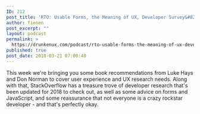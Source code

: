 ```yaml
---
ID: 212
post_title: 'RTO: Usable Forms, the Meaning of UX, Developer Survey&#8230;'
author: fienen
post_excerpt: ""
layout: podcast
permalink: >
  https://drunkenux.com/podcast/rto-usable-forms-the-meaning-of-ux-developer-survey/
published: true
post_date: 2018-03-21 07:00:40
---
```

This week we're bringing you some book recommendations from Luke Hays and Don Norman to cover user experience and UX research needs. Along with that, StackOverflow has a treasure trove of developer research that's been updated for 2018 to check out, as well as some advice on forms and JavaScript, and some reassurance that not everyone is a crazy rockstar developer - and that's perfectly okay.